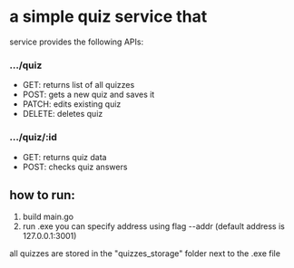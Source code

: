 # a simple quiz service that

service provides the following APIs:

### .../quiz

- GET: returns list of all quizzes
- POST: gets a new quiz and saves it
- PATCH: edits existing quiz
- DELETE: deletes quiz

### .../quiz/:id

- GET: returns quiz data
- POST: checks quiz answers

## how to run:

1. build main.go
2. run .exe you can specify address using flag --addr (default address is 127.0.0.1:3001)

all quizzes are stored in the "quizzes_storage" folder next to the .exe file
